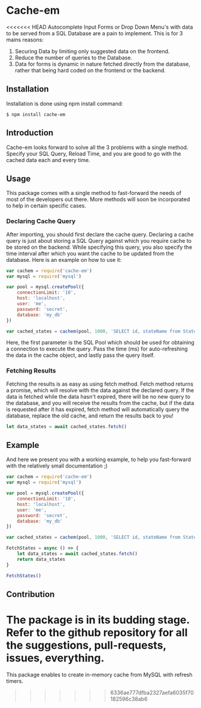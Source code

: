 # Cache-em
<<<<<<< HEAD
Autocomplete Input Forms or Drop Down Menu's with data to be served from a SQL Database are a pain to implement. This is for 3 mains reasons:
1. Securing Data by limiting only suggested data on the frontend.
2. Reduce the number of queries to the Database.
3. Data for forms is dynamic in nature fetched directly from the database, rather that being hard coded on the frontend or the backend.

## Installation
Installation is done using npm install command:
```
$ npm install cache-em
```

## Introduction
Cache-em looks forward to solve all the 3 problems with a single method. Specify your SQL Query, Reload Time, and you are good to go with the cached data each and every time.

## Usage
This package comes with a single method to fast-forward the needs of most of the developers out there. More methods will soon be incorporated to help in certain specific cases.

### Declaring Cache Query
After importing, you should first declare the cache query. Declaring a cache query is just about storing a SQL Query against which you require cache to be stored on the backend. While specifying this query, you also specify the time interval after which you want the cache to be updated from the database.
Here is an example on how to use it:

``` javascript
var cachem = require('cache-em')
var mysql = require('mysql')

var pool = mysql.createPool({
    connectionLimit: '10',
    host: 'localhost',
    user: 'me',
    password: 'secret',
    database: 'my_db'
})

var cached_states = cachem(pool, 1000, 'SELECT id, stateName from States')
```
Here, the first parameter is the SQL Pool which should be used for obtaining a connection to execute the query. Pass the time (ms) for auto-refreshing the data in the cache object, and lastly pass the query itself.

### Fetching Results
Fetching the results is as easy as using fetch method. Fetch method returns a promise, which will resolve with the data against the declared query.
If the data is fetched while the data hasn't expired, there will be no new query to the database, and you will receive the results from the cache, but if the data is requested after it has expired, fetch method will automatically query the database, replace the old cache, and return the results back to you!
 ``` javascript
 let data_states = await cached_states.fetch()
 ```

## Example
And here we present you with a working example, to help you fast-forward with the relatively small documentation ;)
``` javascript
var cachem = require('cache-em')
var mysql = require('mysql')

var pool = mysql.createPool({
    connectionLimit: '10',
    host: 'localhost',
    user: 'me',
    password: 'secret',
    database: 'my_db'
})

var cached_states = cachem(pool, 1000, 'SELECT id, stateName from States')

FetchStates = async () => {
    let data_states = await cached_states.fetch()
    return data_states
}

FetchStates()
```

## Contribution
The package is in its budding stage. Refer to the github repository for all the suggestions, pull-requests, issues, everything.
=======
This package enables to create in-memory cache from MySQL with refresh timers.
>>>>>>> 6336ae777dfba2327aefa6035f70182596c38ab6
